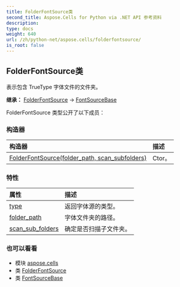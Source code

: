 ```yaml
---
title: FolderFontSource类
second_title: Aspose.Cells for Python via .NET API 参考资料
description:
type: docs
weight: 640
url: /zh/python-net/aspose.cells/folderfontsource/
is_root: false
---
```

## FolderFontSource类
表示包含 TrueType 字体文件的文件夹。



**继承：** [FolderFontSource](/cells/python-net/aspose.cells/folderfontsource) → 
[FontSourceBase](/cells/zh/python-net/aspose.cells/fontsourcebase)



FolderFontSource 类型公开了以下成员：

### 构造器
|构造器|描述|
| :- | :- |
| [FolderFontSource(folder_path, scan_subfolders)](/cells/zh/python-net/aspose.cells/folderfontsource/__init__/#str-bool) | Ctor。|


### 特性
|属性|描述|
| :- | :- |
| [type](/cells/zh/python-net/aspose.cells/folderfontsource/type) |返回字体源的类型。|
| [folder_path](/cells/zh/python-net/aspose.cells/folderfontsource/folder_path) |字体文件夹的路径。|
| [scan_sub_folders](/cells/zh/python-net/aspose.cells/folderfontsource/scan_sub_folders) |确定是否扫描子文件夹。|



### 也可以看看
* 模块 [aspose.cells](..)
* 类 [FolderFontSource](/cells/zh/python-net/aspose.cells/folderfontsource)
* 类 [FontSourceBase](/cells/zh/python-net/aspose.cells/fontsourcebase)
